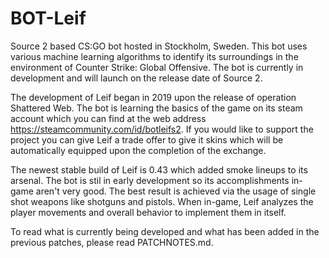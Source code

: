 # BOT-Leif
Source 2 based CS:GO bot hosted in Stockholm, Sweden. This bot uses various machine learning algorithms to identify its surroundings in the environment of Counter Strike: Global Offensive. The bot is currently in development and will launch on the release date of Source 2.

The development of Leif began in 2019 upon the release of operation Shattered Web. The bot is learning the basics of the game on its steam account which you can find at the web address https://steamcommunity.com/id/botleifs2. If you would like to support the project you can give Leif a trade offer to give it skins which will be automatically equipped upon the completion of the exchange.

The newest stable build of Leif is 0.43 which added smoke lineups to its arsenal. The bot is stil in early development so its accomplishments in-game aren't very good. The best result is achieved via the usage of single shot weapons like shotguns and pistols. When in-game, Leif analyzes the player movements and overall behavior to implement them in itself. 

To read what is currently being developed and what has been added in the previous patches, please read PATCHNOTES.md.
